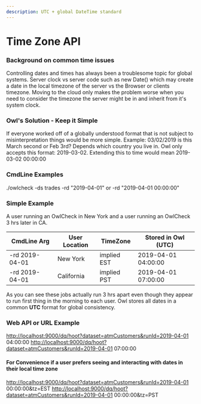 ```yaml
---
description: UTC + global DateTime standard
---
```


# Time Zone API

### Background on common time issues

Controlling dates and times has always been a troublesome topic for global systems. Server clock vs server code such as new Date() which may create a date in the local timezone of the server vs the Browser or clients timezone. Moving to the cloud only makes the problem worse when you need to consider the timezone the server might be in and inherit from it's system clock.

### Owl's Solution - Keep it Simple

If everyone worked off of a globally understood format that is not subject to misinterpretation things would be more simple. Example: 03/02/2019 is this March second or Feb 3rd? Depends which country you live in. Owl only accepts this format: 2019-03-02. Extending this to time would mean 2019-03-02 00:00:00

### CmdLine Examples

./owlcheck -ds trades -rd "2019-04-01" or -rd "2019-04-01 00:00:00"

### Simple Example

A user running an OwlCheck in New York and a user running an OwlCheck 3 hrs later in CA.

| CmdLine Arg    | User Location | TimeZone    | Stored in Owl (UTC) |
| -------------- | ------------- | ----------- | ------------------- |
| -rd 2019-04-01 | New York      | implied EST | 2019-04-01 04:00:00 |
| -rd 2019-04-01 | California    | implied PST | 2019-04-01 07:00:00 |

As you can see these jobs actually run 3 hrs apart even though they appear to run first thing in the morning to each user. Owl stores all dates in a common **UTC** format for global consistency.

### Web API or URL Example

[http://localhost:9000/dq/hoot?dataset=atmCustomers\&runId=2019-04-01](http://localhost:9000/dq/hoot?dataset=atmCustomers\&runId=2019-04-01) 04:00:00 [http://localhost:9000/dq/hoot?dataset=atmCustomers\&runId=2019-04-01](http://localhost:9000/dq/hoot?dataset=atmCustomers\&runId=2019-04-01) 07:00:00

#### For Convenience if a user prefers seeing and interacting with dates in their local time zone

[http://localhost:9000/dq/hoot?dataset=atmCustomers\&runId=2019-04-01](http://localhost:9000/dq/hoot?dataset=atmCustomers\&runId=2019-04-01) 00:00:00\&tz=EST [http://localhost:9000/dq/hoot?dataset=atmCustomers\&runId=2019-04-01](http://localhost:9000/dq/hoot?dataset=atmCustomers\&runId=2019-04-01) 00:00:00\&tz=PST
